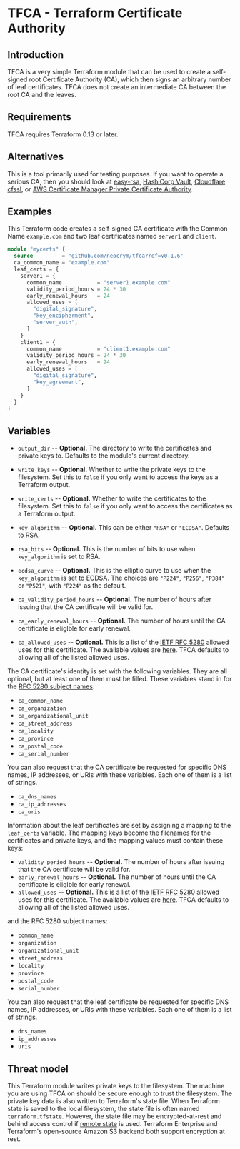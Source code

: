 # TFCA - Terraform Certificate Authority

## Introduction

TFCA is a very simple Terraform module that can be used to create a self-signed root Certificate Authority (CA), which then signs an arbitrary number of leaf certificates. TFCA does not create an intermediate CA between the root CA and the leaves.

## Requirements

TFCA requires Terraform 0.13 or later.
## Alternatives

This is a tool primarily used for testing purposes. If you want to operate a serious CA, then you should look at [easy-rsa](https://github.com/OpenVPN/easy-rsa), [HashiCorp Vault](https://www.vaultproject.io/), [Cloudflare cfssl](https://github.com/cloudflare/cfssl), or [AWS Certificate Manager Private Certificate Authority](https://aws.amazon.com/certificate-manager/private-certificate-authority/).

## Examples

This Terraform code creates a self-signed CA certificate with the Common Name `example.com` and two leaf certificates named `server1` and `client`.

```terraform
module "mycerts" {
  source         = "github.com/neocrym/tfca?ref=v0.1.6"
  ca_common_name = "example.com"
  leaf_certs = {
    server1 = {
      common_name           = "server1.example.com"
      validity_period_hours = 24 * 30
      early_renewal_hours   = 24
      allowed_uses = [
        "digital_signature",
        "key_encipherment",
        "server_auth",
      ]
    }
    client1 = {
      common_name           = "client1.example.com"
      validity_period_hours = 24 * 30
      early_renewal_hours   = 24
      allowed_uses = [
        "digital_signature",
        "key_agreement",
      ]
    }
  }
}
```

## Variables

 - `output_dir` -- **Optional.** The directory to write the certificates and private keys to. Defaults to the module's current directory.
 - `write_keys` -- **Optional.** Whether to write the private keys to the filesystem. Set this to `false` if you only want to access the keys as a Terraform output.
 - `write_certs` -- **Optional.** Whether to write the certificates to the filesystem. Set this to `false` if you only want to access the certificates as a Terraform output.
 - `key_algorithm` -- **Optional.** This can be either `"RSA"` or `"ECDSA"`. Defaults to RSA.
 - `rsa_bits` -- **Optional.** This is the number of bits to use when `key_algorithm` is set to RSA.
 - `ecdsa_curve` -- **Optional.** This is the elliptic curve to use when the `key_algorithm` is set to ECDSA. The choices are `"P224"`, `"P256"`, `"P384"` or `"P521"`, with `"P224"` as the default.

 - `ca_validity_period_hours` -- **Optional.** The number of hours after issuing that the CA certificate will be valid for.
 - `ca_early_renewal_hours` -- **Optional.** The number of hours until the CA certificate is eliglble for early renewal.
 - `ca_allowed_uses` -- **Optional.** This is a list of the [IETF RFC 5280](https://tools.ietf.org/html/rfc5280) allowed uses for this certificate. The available values are [here](https://registry.terraform.io/providers/hashicorp/tls/3.0.0/docs/resources/self_signed_cert). TFCA defaults to allowing all of the listed allowed uses.

The CA certificate's identity is set with the following variables. They are all optional, but at least one of them must be filled. These variables stand in for the [RFC 5280 subject names](https://tools.ietf.org/html/rfc5280#section-4.1.2.6):
 - `ca_common_name`
 - `ca_organization`
 - `ca_organizational_unit`
 - `ca_street_address`
 - `ca_locality`
 - `ca_province`
 - `ca_postal_code`
 - `ca_serial_number`

You can also request that the CA certificate be requested for specific DNS names, IP addresses, or URIs with these variables. Each one of them is a list of strings.
 - `ca_dns_names`
 - `ca_ip_addresses`
 - `ca_uris`

Information about the leaf certificates are set by assigning a mapping to the `leaf_certs` variable. The mapping keys become the filenames for the certificates and private keys, and the mapping values must contain these keys:
 - `validity_period_hours` -- **Optional.** The number of hours after issuing that the CA certificate will be valid for.
 - `early_renewal_hours` -- **Optional.** The number of hours until the CA certificate is eliglble for early renewal.
 - `allowed_uses` -- **Optional.** This is a list of the [IETF RFC 5280](https://tools.ietf.org/html/rfc5280) allowed uses for this certificate. The available values are [here](https://registry.terraform.io/providers/hashicorp/tls/3.0.0/docs/resources/self_signed_cert). TFCA defaults to allowing all of the listed allowed uses.

and the RFC 5280 subject names:
 - `common_name`
 - `organization`
 - `organizational_unit`
 - `street_address`
 - `locality`
 - `province`
 - `postal_code`
 - `serial_number`

You can also request that the leaf certificate be requested for specific DNS names, IP addresses, or URIs with these variables. Each one of them is a list of strings.
 - `dns_names`
 - `ip_addresses`
 - `uris`

## Threat model

This Terraform module writes private keys to the filesystem. The machine you are using TFCA on should be secure enough to trust the filesystem. The private key data is also written to Terraform's state file. When Terraform state is saved to the local filesystem, the state file is often named `terraform.tfstate`. However, the state file may be encrypted-at-rest and behind access control if [remote state](https://www.terraform.io/docs/state/sensitive-data.html) is used. Terraform Enterprise and Terraform's open-source Amazon S3 backend both support encryption at rest.
